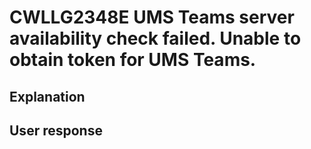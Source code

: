 # CWLLG2348E UMS Teams server availability check failed. Unable to obtain token for UMS Teams.

## Explanation

## User response